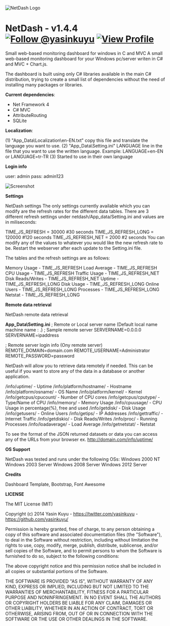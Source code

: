 ![NetDash Logo](/http://i60.tinypic.com/2r5dthz.png)

NetDash - v1.4.4  [![Follow @yasinkuyu](https://dev.twitter.com/sites/default/files/images_documentation/bird_blue_32.png)](https://twitter.com/yasinkuyu) [![View Profile](https://dlc1-s.licdn.com/sites/default/files/InBug-30px-R.png)](http://www.linkedin.com/in/yasinkuyu/)
======

Small web-based monitoring dashboard for windows in C and MVC
A small web-based monitoring dashboard for your Windows pc/server writen in C# and MVC + Chart.js.

The dashboard is built using only C# libraries available in the main C# distribution, trying to create a small list of dependencies without the need of installing many packages or libraries.

**Current dependencies**:

- Net Framework 4
- C# MVC 
- AttributeRouting
- SQLite

**Localization**:

(1) "App_Data\Localization\en-EN.txt" copy this file and translate the language you want to use.
(2) "App_Data\Setting.ini" LANGUAGE line in the file that you want to use the written language. Example: LANGUAGE=en-EN or LANGUAGE=tr-TR
(3) Started to use in their own language

**Login info**

user: admin
pass: admin123

![Screenshot](/http://i59.tinypic.com/wuf1n6.png)

**Settings**

NetDash settings
The only settings currently available which you can modify are the refresh rates for the different data tables. There are 3 different refresh settings under netdash/App_data/Setting.ini and values are in miliseconds:

TIME_JS_REFRESH = 30000			#30 seconds
TIME_JS_REFRESH_LONG = 120000	#120 seconds
TIME_JS_REFRESH_NET = 2000		#2 seconds
You can modify any of the values to whatever you would like the new refresh rate to be. Restart the webserver after each update to the Setting.ini file.

The tables and the refresh settings are as follows:

Memory Usage - TIME_JS_REFRESH
Load Average - TIME_JS_REFRESH
CPU Usage - TIME_JS_REFRESH
Traffic Usage - TIME_JS_REFRESH_NET
Disk Reads/Writes - TIME_JS_REFRESH_NET
Uptime - TIME_JS_REFRESH_LONG
Disk Usage - TIME_JS_REFRESH_LONG
Online Users - TIME_JS_REFRESH_LONG
Processes - TIME_JS_REFRESH_LONG
Netstat - TIME_JS_REFRESH_LONG

**Remote data retrieval**	

NetDash remote data retrieval
	
**App_Data\Setting.ini**
; Remote or Local server name (Default local name machine name : .)
; Sample remote server SERVERNAME=0.0.0.0
SERVERNAME=ipaddress
        
; Remote server login info (Ony remote server)
REMOTE_DOMAIN=domain.com
REMOTE_USERNAME=Administrator
REMOTE_PASSWORD=password

NetDash will allow you to retrieve data remotely if needed. This can be useful if you want to store any of the data in a database or another application.

/info/uptime/				- Uptime
/info/platform/hostname/	- Hostname
/info/platform/osname/		- OS Name
/info/platform/kernel/		- Kernel
/info/getcpus/cpucount/		- Number of CPU cores
/info/getcpus/cputype/		- Type/Name of CPU
/info/memory/				- Memory Usage
/info/cpuusage/				- CPU Usage in percentage(%), free and used
/info/getdisk/				- Disk Usage
/info/getusers/				- Online Users
/info/getips/				- IP Addresses
/info/gettraffic/			- Internet Traffic
/info/getdiskio/			- Disk Reads/Writes
/info/proc/					- Running Processes
/info/loadaverage/			- Load Average
/info/getnetstat/			- Netstat

To see the format of the JSON returned datasets or data you can access any of the URLs from your browser ex. http://domain.com/info/uptime/ 

**OS Support**

NetDash was tested and runs under the following OSs:
Windows 2000 NT
Windows 2003 Server
Windows 2008 Server
Windows 2012 Server

**Credits**

Dashboard Template, Bootstrap, Font Awesome

**LICENSE**

The MIT License (MIT)

Copyright (c) 2014 Yasin Kuyu - https://twitter.com/yasinkuyu - https://github.com/yasinkuyu/

Permission is hereby granted, free of charge, to any person obtaining a copy
of this software and associated documentation files (the "Software"), to deal
in the Software without restriction, including without limitation the rights
to use, copy, modify, merge, publish, distribute, sublicense, and/or sell
copies of the Software, and to permit persons to whom the Software is
furnished to do so, subject to the following conditions:

The above copyright notice and this permission notice shall be included in all
copies or substantial portions of the Software.

THE SOFTWARE IS PROVIDED "AS IS", WITHOUT WARRANTY OF ANY KIND, EXPRESS OR
IMPLIED, INCLUDING BUT NOT LIMITED TO THE WARRANTIES OF MERCHANTABILITY,
FITNESS FOR A PARTICULAR PURPOSE AND NONINFRINGEMENT. IN NO EVENT SHALL THE
AUTHORS OR COPYRIGHT HOLDERS BE LIABLE FOR ANY CLAIM, DAMAGES OR OTHER
LIABILITY, WHETHER IN AN ACTION OF CONTRACT, TORT OR OTHERWISE, ARISING FROM,
OUT OF OR IN CONNECTION WITH THE SOFTWARE OR THE USE OR OTHER DEALINGS IN THE
SOFTWARE.
